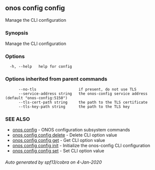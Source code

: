 ## onos config config

Manage the CLI configuration

### Synopsis

Manage the CLI configuration

### Options

```
  -h, --help   help for config
```

### Options inherited from parent commands

```
      --no-tls                   if present, do not use TLS
      --service-address string   the onos-config service address (default "onos-config:5150")
      --tls-cert-path string     the path to the TLS certificate
      --tls-key-path string      the path to the TLS key
```

### SEE ALSO

* [onos config](onos_config.md)	 - ONOS configuration subsystem commands
* [onos config config delete](onos_config_config_delete.md)	 - Delete CLI option value
* [onos config config get](onos_config_config_get.md)	 - Get CLI option value
* [onos config config init](onos_config_config_init.md)	 - Initialize the onos-config CLI configuration
* [onos config config set](onos_config_config_set.md)	 - Set CLI option value

###### Auto generated by spf13/cobra on 4-Jan-2020
